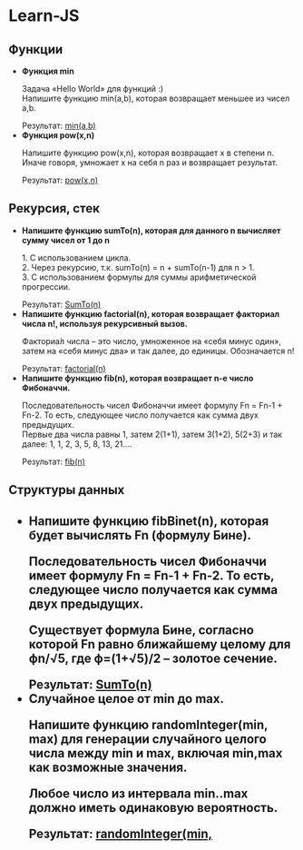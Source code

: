 # Learn-JS
<h2>Функции</h2>
    <ul>
        <li><span><b>Функция min</b></span>
             <p>Задача «Hello World» для функций :) </br>Напишите функцию min(a,b), которая возвращает меньшее из чисел a,b.</p>
             <span>Результат: </span><a href="/main/Basics of JavaScript/min(a,b)">min(a,b)</a>
        </li>
        <li><span><b>Функция pow(x,n)</b></span>
              <p>Напишите функцию pow(x,n), которая возвращает x в степени n. Иначе говоря, умножает x на себя n раз и возвращает результат.</p>
              <span>Результат: </span><a href="/main/Basics of JavaScript/pow(x,n)">pow(x,n)</a>
        </li>
    </ul>


<h2>Рекурсия, стек</h2>
  <ul>
  <li><span><b>Напишите функцию sumTo(n), которая для данного n вычисляет сумму чисел от 1 до n</b></span>
        <p> 1. С использованием цикла.</br>2. Через рекурсию, т.к. sumTo(n) = n + sumTo(n-1) для n > 1.</br> 3. С использованием формулы для суммы арифметической прогрессии.</p>
        <span>Результат: </span><a href="/main/Basics of JavaScript/SumTo(n)">SumTo(n)</a>
     </li>
     <li><span><b>Напишите функцию factorial(n), которая возвращает факториал числа n!, используя рекурсивный вызов.</b></span>
        <p>Факториа́л числа – это число, умноженное на «себя минус один», затем на «себя минус два» и так далее, до единицы. Обозначается n!</p>
       <span>Результат: </span><a href="/main/Basics of JavaScript/factorial(n)">factorial(n)</a>
     </li>
     <li><span><b>Напишите функцию fib(n), которая возвращает n-е число Фибоначчи.</b><span>
  <p>Последовательность чисел Фибоначчи имеет формулу Fn = Fn-1 + Fn-2. То есть, следующее число получается как сумма двух предыдущих.</br> Первые два числа равны 1, затем 2(1+1), затем 3(1+2), 5(2+3) и так далее: 1, 1, 2, 3, 5, 8, 13, 21.... </p>
     <span>Результат: </span><a href="/main/Basics of JavaScript/fib(n)">fib(n)</a>
     </li>
  </ul>

<h2>Структуры данных<h2>
  <ul>
<li>
    <span><b>Напишите функцию fibBinet(n), которая будет вычислять Fn (формулу Бине).</b></span>
    <p>Последовательность чисел Фибоначчи имеет формулу Fn = Fn-1 + Fn-2. То есть, следующее число получается как сумма двух            предыдущих.</p>
    <p>Существует  формула Бине, согласно которой Fn равно ближайшему целому для ϕn/√5, где ϕ=(1+√5)/2 – золотое сечение.</p>               
    <span>Результат: </span><a href="/main/Data Structures/fibBinet(n)">SumTo(n)</a>
          
</li>
<li>
<span><b>Случайное целое от min до max.</b></span>
<p>Напишите функцию randomInteger(min, max) для генерации случайного целого числа между min и max, включая min,max как возможные значения.</p>
<p>Любое число из интервала min..max должно иметь одинаковую вероятность.</p>
<span>Результат: </span><a href="/main/Data Structures/randomInteger(min, max)">randomInteger(min, 
</li>
</ul>
